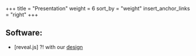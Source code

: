 +++
title = "Presentation"
weight = 6
sort_by = "weight"
insert_anchor_links = "right"
+++

## Software:
- [reveal.js] ?! with our [design]

[design]: ../api/design/ "Corparate Design"
